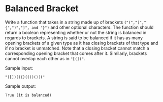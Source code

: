 # Balanced Bracket

Write a function that takes in a string made up of brackets `("(","[","{",")","]", and "}")` and other optional characters. The function should return a boolean
representing whether or not the string is balanced in regards to brackets. A string is said to be balanced if it has as many opening brackets of a given type as it has
closing brackets of that type and if no bracket is unmatched. Note that a closing bracket cannot match a corresponding opening bracket that comes after it.
Similarly, brackets cannot overlap each other as in `"[(])"`.

Sample input:
```
"([])(){}(())()()"
```

Sample output:
```
True (it is balanced)
```